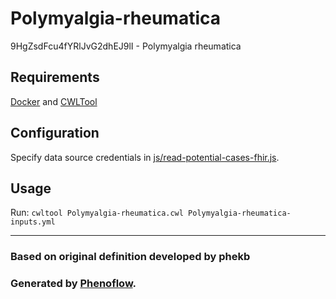 # Polymyalgia-rheumatica

9HgZsdFcu4fYRlJvG2dhEJ9lI - Polymyalgia rheumatica

## Requirements

[Docker](https://docs.docker.com/install/) and [CWLTool](https://github.com/common-workflow-language/cwltool#install)

## Configuration

Specify data source credentials in [js/read-potential-cases-fhir.js](js/read-potential-cases-fhir.js).

## Usage

Run: `cwltool Polymyalgia-rheumatica.cwl Polymyalgia-rheumatica-inputs.yml`

***

### Based on original definition developed by phekb
### Generated by [Phenoflow](https://kclhi.org/phenoflow).
